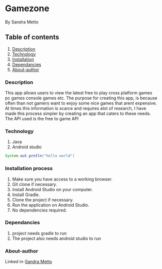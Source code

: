 # Gamezone
By Sandra Metto
## Table of contents
1. [Description](#Description)
2. [Technology](#Technology)
3. [Installation](#installation)
4. [Dependancies](#Dependncies)
5. [About-author](#About-athor)
### Description
This app allows users to view the latest free to play cross platform games pc games console games etc.
The purpose for creating this app, is because often than not gamers want to enjoy some nice games that arent expensive.
At times this information is scarce and requires alot of research, I have made this process simpler by creating an app that 
caters to these needs.
The API used is the free to game API
### Technology

1. Java 
2. Android studio


```Java 
System.out.prntln("hello world")
```

### Installation process
1. Make sure you have access to a working browser.
2. Git clone if necessary.
3. Install Android Studio on your computer.
4. Install Gradle.
5. Clone the project if necessary.
6. Run the application on Android Studio.
7. No dependencies required.

### Dependancies
1. project needs gradle to run 
2. The project also needs android studio to run

### About-author
Linked in-[Sandra Metto](https://www.linkedin.com/in/sandra-metto-68500319a/)
